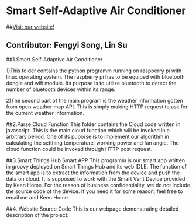 # Smart Self-Adaptive Air Conditioner

##[Visit our website!](https://smartac.parseapp.com)

## Contributor: Fengyi Song, Lin Su
##1.Smart Self-Adaptive Air Conditioner

1)This folder contains the python programm running on raspberry pi with linux operating system. The raspberry pi has to be equiped with bluetooth dongle and wifi module. Its purpose is to utilize bluetooth to detect the number of bluetooth devices within its range.

2)The second part of the main program is the weather information gotten from open weather map API. This is simply making HTTP request to ask for the current weather information.

##2.Parse Cloud Function
This folder contains the Cloud code written in javascript.
This is the main cloud function which will be invoked in a arbitrary period. One of its puporse is to implement our algorithm in calculating the setthing temperature, working power and fan angle. The cloud function could be invoked through HTTP post request.

##3.Smart Things Hub Smart APP
This programm is our smart app written in groovy deployed on Smart Things Hub and its web IDLE. The function of the smart app is to extract the information from the device and push the data on cloud. 
It is supposed to work with the Smart Vent Device provided by Keen Home. For the reason of business confidentiality, we do not include the source code of the device. If you need it for some reason, feel free to email me and Keen Home.

##4. Website Source Code
This is our webpage demonstrating detailed description of the project.
